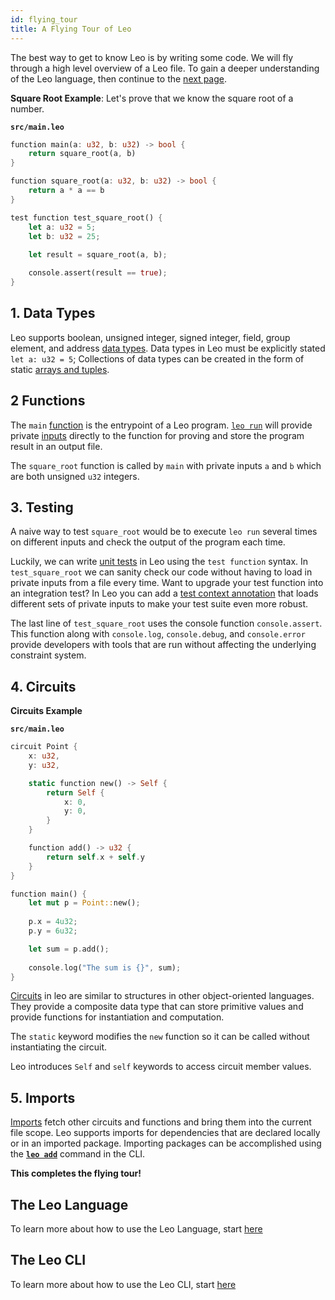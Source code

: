 ```yaml
---
id: flying_tour
title: A Flying Tour of Leo
---
```



The best way to get to know Leo is by writing some code. We will fly through a high level overview of a Leo file.
To gain a deeper understanding of the Leo language, then continue to the [next page](01_layout.md).


**Square Root Example**: Let's prove that we know the square root of a number.

**`src/main.leo`**
```rust // change this to leo
function main(a: u32, b: u32) -> bool {
    return square_root(a, b)
}

function square_root(a: u32, b: u32) -> bool {
    return a * a == b
}

test function test_square_root() {
    let a: u32 = 5;
    let b: u32 = 25;
    
    let result = square_root(a, b);

    console.assert(result == true);
}
```
## 1. Data Types

Leo supports boolean, unsigned integer, signed integer, field, group element, and address [data types](03_types.md). Data types in Leo 
must be explicitly stated `let a: u32 = 5`;
Collections of data types can be created in the form of static [arrays and tuples](04_arrays_and_tuples.md).

## 2 Functions
The `main` [function](07_functions.md) is the entrypoint of a Leo program. 
[`leo run`](../cli/07_run.md) will provide private [inputs](08_inputs.md) directly to the function for proving and store the program result in an output file.

The `square_root` function is called by `main` with private inputs `a` and `b` which are both unsigned `u32` integers.

## 3. Testing

A naive way to test `square_root` would be to execute `leo run` several times on different inputs and check the output of the program each time.

Luckily, we can write [unit tests](12_tests.md) in Leo using the `test function` syntax. 
In `test_square_root` we can sanity check our code without having to load in private inputs from a file every time. 
Want to upgrade your test function into an integration test? 
In Leo you can add a [test context annotation](12_tests.md#test-context-annotation) that loads different sets of private inputs to make your test suite even more robust.

The last line of `test_square_root` uses the console function `console.assert`. 
This function along with `console.log`, `console.debug`, and `console.error` provide developers with tools that are run without
affecting the underlying constraint system. 


## 4. Circuits

**Circuits Example**

**`src/main.leo`**
```rust
circuit Point {
    x: u32,
    y: u32,

    static function new() -> Self {
        return Self { 
            x: 0, 
            y: 0, 
        }
    }

    function add() -> u32 {
        return self.x + self.y
    }
}

function main() {
    let mut p = Point::new();
    
    p.x = 4u32;
    p.y = 6u32;

    let sum = p.add();
    
    console.log("The sum is {}", sum);
}
```

[Circuits](09_circuits.md) in leo are similar to structures in other object-oriented languages. 
They provide a composite data type that can store primitive values and provide functions for instantiation and computation.

The `static` keyword modifies the `new` function so it can be called without instantiating the circuit.

Leo introduces `Self` and `self` keywords to access circuit member values.

## 5. Imports

[Imports](10_imports.md) fetch other circuits and functions and bring them into the current file scope. 
Leo supports imports for dependencies that are declared locally or in an imported package.
Importing packages can be accomplished using the [**`leo add`**](../cli/09_add.md) command in the CLI.

**This completes the flying tour!** 

## The Leo Language
To learn more about how to use the Leo Language, start [here](01_layout.md)

## The Leo CLI
To learn more about how to use the Leo CLI, start [here](../cli/00_new.md)